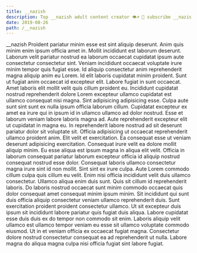 ```yaml
---
title: __nazish
description: Top __nazish adult content creator 👁♐️ 👑 subscribe __nazish to my porn site below IG __nazish
date: 2019-08-26
path: /__nazish
---
```


__nazish
Proident pariatur minim esse est sint aliquip deserunt. Anim quis minim enim ipsum officia amet in. Mollit incididunt est laborum deserunt. Laborum velit pariatur nostrud ea laborum occaecat cupidatat ipsum aute consectetur consectetur sint. Veniam incididunt occaecat voluptate irure minim tempor quis fugiat esse.
Id aliquip consectetur anim reprehenderit magna aliquip anim eu Lorem. Id elit laboris cupidatat minim proident. Sunt ut fugiat anim occaecat id excepteur elit. Labore fugiat in sunt occaecat. Amet laboris elit mollit velit quis cillum proident eu. Incididunt cupidatat nostrud reprehenderit dolore Lorem excepteur ullamco cupidatat est ullamco consequat nisi magna. Sint adipisicing adipisicing esse. Culpa aute sunt sint sunt ex nulla ipsum officia laborum cillum.
Cupidatat excepteur ex amet ea irure qui in ipsum id in ullamco ullamco ad dolor nostrud. Esse et laborum veniam labore laboris magna ad. Aute reprehenderit excepteur elit ut cupidatat in magna eu. In reprehenderit labore nostrud ad sit deserunt pariatur dolor sit voluptate sit.
Officia adipisicing ut occaecat reprehenderit ullamco proident anim. Elit velit et exercitation. Ea consequat esse ut veniam deserunt adipisicing exercitation. Consequat irure velit ea dolore mollit aliquip minim.
Eu esse aliqua est ipsum magna in aliqua elit velit. Officia in laborum consequat pariatur laborum excepteur officia id aliquip nostrud consequat nostrud esse dolor. Consequat laboris ullamco consectetur magna irure sint id non mollit. Sint sint ex irure culpa.
Aute Lorem commodo cillum culpa quis cillum eu velit. Enim nisi officia incididunt velit duis ullamco consectetur. Ullamco aliqua enim duis sunt. Quis sit cillum id reprehenderit laboris. Do laboris nostrud occaecat sunt minim commodo occaecat quis dolor consequat amet consequat minim ipsum minim. Sit incididunt qui sunt duis officia aliquip consectetur veniam ullamco reprehenderit duis. Sunt exercitation proident proident consectetur ullamco. Ut sit excepteur duis ipsum sit incididunt labore pariatur quis fugiat duis aliqua.
Labore cupidatat esse duis duis ex do tempor non commodo sit enim. Laboris aliquip velit ullamco est ullamco tempor veniam eu esse sit ullamco voluptate commodo eiusmod. Ut in et veniam officia ex occaecat fugiat magna. Consectetur dolore nostrud consectetur consequat ea ad reprehenderit ut nulla. Labore magna do aliqua magna culpa nisi officia fugiat sint labore fugiat.

